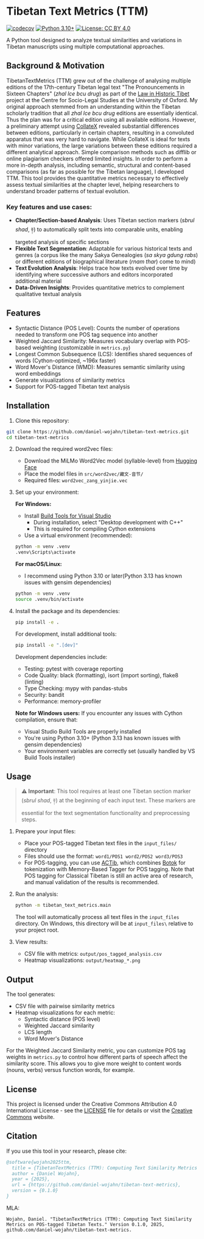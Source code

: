 # Tibetan Text Metrics (TTM)

[![codecov](https://codecov.io/gh/daniel-wojahn/tibetan-text-metrics/branch/main/graph/badge.svg)](https://codecov.io/gh/daniel-wojahn/tibetan-text-metrics)
[![Python 3.10+](https://img.shields.io/badge/python-3.10+-blue.svg)](https://www.python.org/downloads/)
[![License: CC BY 4.0](https://img.shields.io/badge/License-CC%20BY%204.0-lightgrey.svg)](https://creativecommons.org/licenses/by/4.0/)

A Python tool designed to analyze textual similarities and variations in Tibetan manuscripts using multiple computational approaches.

## Background & Motivation

TibetanTextMetrics (TTM) grew out of the challenge of analysing multiple editions of the 17th-century Tibetan legal text "The Pronouncements in Sixteen Chapters" (*zhal lce bcu drug*) as part of the [Law in Historic Tibet](https://www.law.ox.ac.uk/law-historic-tibet) project at the Centre for Socio-Legal Studies at the University of Oxford. My original approach stemmed from an understanding within the Tibetan scholarly tradition that all *zhal lce bcu drug* editions are essentially identical. Thus the plan was for a critical edition using all available editions. However, a preliminary attempt using [CollateX](https://collatex.net/) revealed substantial differences between editions, particularly in certain chapters, resulting in a convoluted apparatus that was very hard to navigate. While CollateX is ideal for texts with minor variations, the large variations between these editions required a different analytical approach. Simple comparison methods such as difflib or online plagiarism checkers offered limited insights. In order to perform a more in-depth analysis, including semantic, structural and content-based comparisons (as far as possible for the Tibetan language), I developed TTM. This tool provides the quantitative metrics necessary to effectively assess textual similarities at the chapter level, helping researchers to understand broader patterns of textual evolution.

### Key features and use cases:

- **Chapter/Section-based Analysis**: Uses Tibetan section markers (*sbrul shad*, ༈) to automatically split texts into comparable units, enabling targeted analysis of specific sections
- **Flexible Text Segmentation**: Adaptable for various historical texts and genres (a corpus like the many Sakya Genealogies (*sa skya gdung rabs*) or different editions of biographical literature (*rnam thar*) come to mind)
- **Text Evolution Analysis**: Helps trace how texts evolved over time by identifying where successive authors and editors incorporated additional material
- **Data-Driven Insights**: Provides quantitative metrics to complement qualitative textual analysis

## Features

- Syntactic Distance (POS Level): Counts the number of operations needed to transform one POS tag sequence into another
- Weighted Jaccard Similarity: Measures vocabulary overlap with POS-based weighting (customizable in `metrics.py`)
- Longest Common Subsequence (LCS): Identifies shared sequences of words (Cython-optimized, ~196x faster)
- Word Mover's Distance (WMD): Measures semantic similarity using word embeddings
- Generate visualizations of similarity metrics
- Support for POS-tagged Tibetan text analysis

## Installation

1. Clone this repository:
```bash
git clone https://github.com/daniel-wojahn/tibetan-text-metrics.git
cd tibetan-text-metrics
```

2. Download the required word2vec files:
   - Download the MiLMo Word2Vec model (syllable-level) from [Hugging Face](https://huggingface.co/CMLI-NLP/MiLMo/tree/main)
   - Place the model files in `src/word2vec/藏文-音节/`
   - Required files: `word2vec_zang_yinjie.vec`

3. Set up your environment:

   **For Windows:**
   - Install [Build Tools for Visual Studio](https://visualstudio.microsoft.com/visual-cpp-build-tools/)
     - During installation, select "Desktop development with C++"
     - This is required for compiling Cython extensions
   - Use a virtual environment (recommended):
   ```cmd
   python -m venv .venv
   .venv\Scripts\activate
   ```

   **For macOS/Linux:**
   - I recommend using Python 3.10 or later(Python 3.13 has known issues with gensim dependencies)
   ```bash
   python -m venv .venv
   source .venv/bin/activate
   ```

4. Install the package and its dependencies:
   ```bash
   pip install -e .
   ```

   For development, install additional tools:
   ```bash
   pip install -e ".[dev]"
   ```

   Development dependencies include:
   - Testing: pytest with coverage reporting
   - Code Quality: black (formatting), isort (import sorting), flake8 (linting)
   - Type Checking: mypy with pandas-stubs
   - Security: bandit
   - Performance: memory-profiler

   **Note for Windows users:** If you encounter any issues with Cython compilation, ensure that:
   - Visual Studio Build Tools are properly installed
   - You're using Python 3.10+ (Python 3.13 has known issues with gensim dependencies)
   - Your environment variables are correctly set (usually handled by VS Build Tools installer)

## Usage

> **⚠️ Important**: This tool requires at least one Tibetan section marker (*sbrul shad*, ༈) at the beginning of each input text. These markers are essential for the text segmentation functionality and preprocessing steps.

1. Prepare your input files:
   - Place your POS-tagged Tibetan text files in the `input_files/` directory
   - Files should use the format: `word1/POS1 word2/POS2 word3/POS3`
   - For POS-tagging, you can use [ACTib](https://github.com/lothelanor/actib), which combines [Botok](https://github.com/OpenPecha/botok) for tokenization with Memory-Based Tagger for POS tagging. Note that POS tagging for Classical Tibetan is still an active area of research, and manual validation of the results is recommended.

2. Run the analysis:

   ```cmd
   python -m tibetan_text_metrics.main
   ```
   The tool will automatically process all text files in the `input_files` directory. On Windows, this directory will be at `input_files\` relative to your project root.

3. View results:
   - CSV file with metrics: `output/pos_tagged_analysis.csv`
   - Heatmap visualizations: `output/heatmap_*.png`

## Output

The tool generates:
- CSV file with pairwise similarity metrics
- Heatmap visualizations for each metric:
  - Syntactic distance (POS level)
  - Weighted Jaccard similarity
  - LCS length
  - Word Mover's Distance

For the Weighted Jaccard Similarity metric, you can customize POS tag weights in `metrics.py` to control how different parts of speech affect the similarity score. This allows you to give more weight to content words (nouns, verbs) versus function words, for example.

## License

This project is licensed under the Creative Commons Attribution 4.0 International License - see the [LICENSE](LICENSE) file for details or visit the [Creative Commons](https://creativecommons.org/licenses/by/4.0/) website.

## Citation

If you use this tool in your research, please cite:

```bibtex
@software{wojahn2025ttm,
  title = {TibetanTextMetrics (TTM): Computing Text Similarity Metrics on POS-tagged Tibetan Texts},
  author = {Daniel Wojahn},
  year = {2025},
  url = {https://github.com/daniel-wojahn/tibetan-text-metrics},
  version = {0.1.0}
}
```

MLA:
```text
Wojahn, Daniel. "TibetanTextMetrics (TTM): Computing Text Similarity Metrics on POS-tagged Tibetan Texts." Version 0.1.0, 2025, github.com/daniel-wojahn/tibetan-text-metrics.